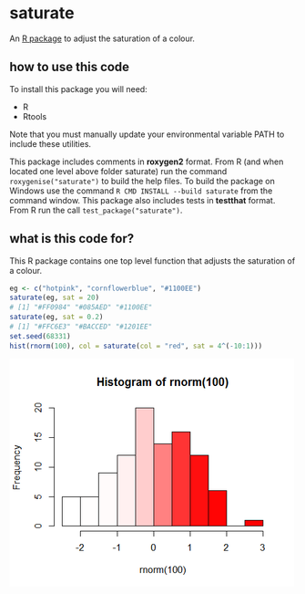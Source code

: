 saturate
========

An [R package](http://www.r-project.org/) to adjust the saturation of a colour.

how to use this code
--------

To install this package you will need:
* R
* Rtools

Note that you must manually update your environmental variable PATH to include these utilities.

This package includes comments in **roxygen2** format. 
From R (and when located one level above folder saturate) run the command 
`roxygenise("saturate")` to build the help files. 
To build the package on Windows use the command `R CMD INSTALL --build saturate` from the command window.
This package also includes tests in **testthat** format. From R run the call `test_package("saturate")`.

what is this code for?
--------

This R package contains one top level function that adjusts the saturation of a colour.

```R
eg <- c("hotpink", "cornflowerblue", "#1100EE")
saturate(eg, sat = 20)
# [1] "#FF0984" "#085AED" "#1100EE"
saturate(eg, sat = 0.2)
# [1] "#FFC6E3" "#BACCED" "#1201EE"
set.seed(68331)
hist(rnorm(100), col = saturate(col = "red", sat = 4^(-10:1)))
```
![histogram with saturation updated](https://raw.githubusercontent.com/CSJCampbell/saturate/master/hist_rnorm_100.png "hist(rnorm(100), col = saturate(col = 'red', sat = 4^(-10:1)))")
